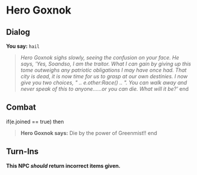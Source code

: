 # Hero Goxnok

## Dialog

**You say:** `hail`



>*Hero Goxnok sighs slowly, seeing the confusion on your face. He says, 'Yes, Soandso, I am the traitor. What I can gain by giving up this tome outweighs any patriotic obligations I may have once had. That city is dead, it is now time for us to grasp at our own destinies. I now give you two choices, " .. e.other:Race() .. ". You can walk away and never speak of this to anyone......or you can die. What will it be?'*
end

## Combat

if(e.joined == true) then


>**Hero Goxnok says:** Die by the power of Greenmist!!
end

## Turn-Ins



**This NPC *should* return incorrect items given.**






